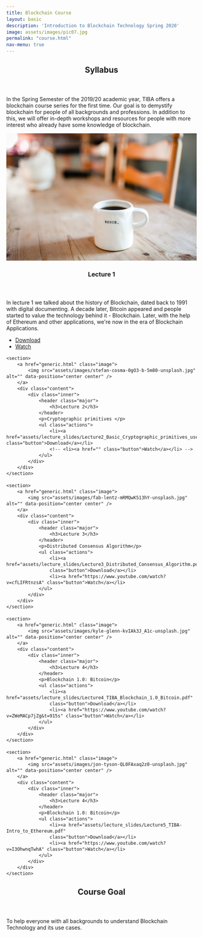 ```yaml
---
title: Blockchain Course
layout: basic
description: 'Introduction to Blockchain Technology Spring 2020'
image: assets/images/pic07.jpg
permalink: "course.html"
nav-menu: true
---
```


<!-- Main -->
<div id="main">

<!-- One -->
<section id="one">
	<div class="inner">
		<header class="major">
			<h2>Syllabus</h2>
		</header>
		<p>In the Spring Semester of the 2019/20 academic year, TIBA offers a blockchain course series
for the first time. Our goal is to demystify blockchain for people of all backgrounds and
professions. In addition to this, we will offer in-depth workshops and resources for people with
more interest who already have some knowledge of blockchain.</p>
	</div>
</section>

<!-- Two -->
<section id="two" class="spotlights">
	<section>
		<a class="image">
			<img src="assets/images/danielle-macinnes-IuLgi9PWETU-unsplash.jpg" alt="" data-position="center center" />
		</a>
		<div class="content">
			<div class="inner">
				<header class="major">
					<h3>Lecture 1</h3>
				</header>
				<p>In lecture 1 we talked about the history of Blockchain, dated back to 1991 with digital documenting. A decade later, Bitcoin appeared and people started to value the technology behind it - Blockchain. Later, with the help of Ethereum and other applications, we're now in the era of Blockchain Applications. </p>
				<ul class="actions">
					<li><a href="assets/lecture_slides/TIBA-Intro_to_Blockchain_Spring_2020.pdf" class="button">Download</a></li>
					<li><a href="https://www.youtube.com/watch?v=VDwLIpG8ibI&yt:cc=on" class="button">Watch</a></li>
				</ul>
			</div>
		</div>
	</section>

	<section>
		<a href="generic.html" class="image">
			<img src="assets/images/stefan-cosma-0gO3-b-5m80-unsplash.jpg" alt="" data-position="center center" />
		</a>
		<div class="content">
			<div class="inner">
				<header class="major">
					<h3>Lecture 2</h3>
				</header>
				<p>Cryptographic primitives </p>
				<ul class="actions">
					<li><a href="assets/lecture_slides/Lecture2_Basic_Cryptographic_primitives_used_in_Blockchain.pdf" class="button">Download</a></li>
					<!-- <li><a href="" class="button">Watch</a></li> -->
				</ul>
			</div>
		</div>
	</section>

	<section>
		<a href="generic.html" class="image">
			<img src="assets/images/fab-lentz-mRMQwK513hY-unsplash.jpg" alt="" data-position="center center" />
		</a>
		<div class="content">
			<div class="inner">
				<header class="major">
					<h3>Lecture 3</h3>
				</header>
				<p>Distributed Consensus Algorithm</p>
				<ul class="actions">
					<li><a href="assets/lecture_slides/Lecture3_Distributed_Consensus_Algorithm.pdf"
					class="button">Download</a></li>
					<li><a href="https://www.youtube.com/watch?v=cfLIFRtnzsA" class="button">Watch</a></li>
				</ul>
			</div>
		</div>
	</section>

	<section>
		<a href="generic.html" class="image">
			<img src="assets/images/kyle-glenn-kvIAk3J_A1c-unsplash.jpg" alt="" data-position="center center" />
		</a>
		<div class="content">
			<div class="inner">
				<header class="major">
					<h3>Lecture 4</h3>
				</header>
				<p>Blockchain 1.0: Bitcoin</p>
				<ul class="actions">
					<li><a href="assets/lecture_slides/Lecture4_TIBA_Blockchain_1.0_Bitcoin.pdf"
					class="button">Download</a></li>
					<li><a href="https://www.youtube.com/watch?v=ZWeMACp7jZg&t=915s" class="button">Watch</a></li>
				</ul>
			</div>
		</div>
	</section>

	<section>
		<a href="generic.html" class="image">
			<img src="assets/images/jon-tyson-QL0FAxaq2z0-unsplash.jpg" alt="" data-position="center center" />
		</a>
		<div class="content">
			<div class="inner">
				<header class="major">
					<h3>Lecture 4</h3>
				</header>
				<p>Blockchain 1.0: Bitcoin</p>
				<ul class="actions">
					<li><a href="assets/lecture_slides/Lecture5_TIBA-Intro_to_Ethereum.pdf"
					class="button">Download</a></li>
					<li><a href="https://www.youtube.com/watch?v=I3OhwnqTwhA" class="button">Watch</a></li>
				</ul>
			</div>
		</div>
	</section>


</section>

<!-- Three -->
<section id="three">
	<div class="inner">
		<header class="major">
			<h2>Course Goal</h2>
		</header>
		<p>To help everyone with all backgrounds to understand Blockchain Technology and its use cases. </p>
		<!-- <ul class="actions">
			<li><a href="about_us.html" class="button next">Learn more</a></li>
		</ul> -->
	</div>
</section>

</div>
